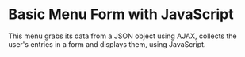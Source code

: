 # Basic Menu Form with JavaScript

This menu grabs its data from a JSON object using AJAX, collects the user's entries in a form and displays them, using JavaScript. 
